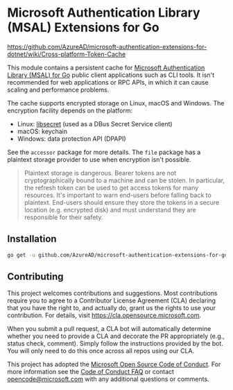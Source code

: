 # Microsoft Authentication Library (MSAL) Extensions for Go

https://github.com/AzureAD/microsoft-authentication-extensions-for-dotnet/wiki/Cross-platform-Token-Cache

This module contains a persistent cache for [Microsoft Authentication Library (MSAL) for Go](https://github.com/AzureAD/microsoft-authentication-library-for-go) public client applications such as CLI tools. It isn't recommended for web applications or RPC APIs, in which it can cause scaling and performance problems.

The cache supports encrypted storage on Linux, macOS and Windows. The encryption facility depends on the platform:
- Linux: [libsecret](https://wiki.gnome.org/Projects/Libsecret) (used as a DBus Secret Service client)
- macOS: keychain
- Windows: data protection API (DPAPI)

See the `accessor` package for more details. The `file` package has a plaintext storage provider to use when encryption isn't possible.

> Plaintext storage is dangerous. Bearer tokens are not cryptographically bound to a machine and can be stolen. In particular, the refresh token can be used to get access tokens for many resources.
> It's important to warn end-users before falling back to plaintext. End-users should ensure they store the tokens in a secure location (e.g. encrypted disk) and must understand they are responsible for their safety.

## Installation

```sh
go get -u github.com/AzureAD/microsoft-authentication-extensions-for-go/cache
```

## Contributing

This project welcomes contributions and suggestions.  Most contributions require you to agree to a
Contributor License Agreement (CLA) declaring that you have the right to, and actually do, grant us
the rights to use your contribution. For details, visit https://cla.opensource.microsoft.com.

When you submit a pull request, a CLA bot will automatically determine whether you need to provide
a CLA and decorate the PR appropriately (e.g., status check, comment). Simply follow the instructions
provided by the bot. You will only need to do this once across all repos using our CLA.

This project has adopted the [Microsoft Open Source Code of Conduct](https://opensource.microsoft.com/codeofconduct/).
For more information see the [Code of Conduct FAQ](https://opensource.microsoft.com/codeofconduct/faq/) or
contact [opencode@microsoft.com](mailto:opencode@microsoft.com) with any additional questions or comments.
